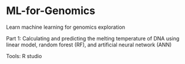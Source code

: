 # ML-for-Genomics
Learn machine learning for genomics exploration

Part 1:	Calculating and predicting the melting temperature of DNA using linear model, random forest (RF), and artificial neural network (ANN)

Tools:	R studio


